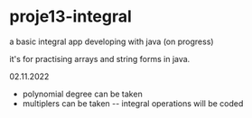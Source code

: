 # proje13-integral
a basic integral app developing with java (on progress)

it's for practising arrays and string forms in java.


02.11.2022
+ polynomial degree can be taken
+ multiplers can be taken
-- integral operations will be coded
